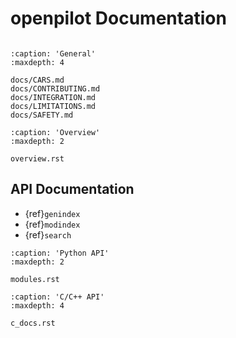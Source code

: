 # openpilot Documentation

```{include} README.md
```

```{toctree}
:caption: 'General'
:maxdepth: 4

docs/CARS.md
docs/CONTRIBUTING.md
docs/INTEGRATION.md
docs/LIMITATIONS.md
docs/SAFETY.md
```

```{toctree}
:caption: 'Overview'
:maxdepth: 2

overview.rst
```

## API Documentation

- {ref}`genindex`
- {ref}`modindex`
- {ref}`search`

```{toctree}
:caption: 'Python API'
:maxdepth: 2

modules.rst
```

```{toctree}
:caption: 'C/C++ API'
:maxdepth: 4

c_docs.rst
```